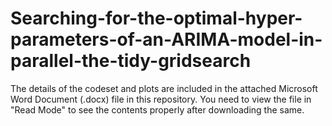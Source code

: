 # Searching-for-the-optimal-hyper-parameters-of-an-ARIMA-model-in-parallel-the-tidy-gridsearch

The details of the codeset and plots are included in the attached Microsoft Word Document (.docx) file in this repository. 
You need to view the file in "Read Mode" to see the contents properly after downloading the same.
